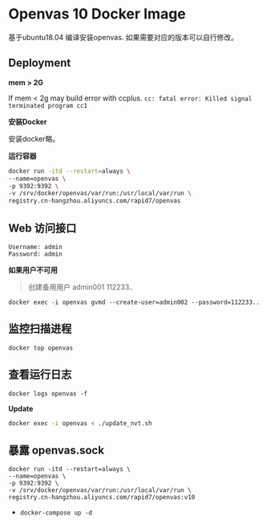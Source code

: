 # Openvas 10 Docker Image

基于ubuntu18.04 编译安装openvas. 如果需要对应的版本可以自行修改。

## Deployment

**mem > 2G**

If mem < 2g may build error with ccplus.
`cc: fatal error: Killed signal terminated program cc1`

**安装Docker**

安装docker略。

**运行容器**

```bash 
docker run -itd --restart=always \
--name=openvas \
-p 9392:9392 \
-v /srv/docker/openvas/var/run:/usr/local/var/run \
registry.cn-hangzhou.aliyuncs.com/rapid7/openvas
```

## Web 访问接口
```
Username: admin
Password: admin
```
**如果用户不可用**
> 创建备用用户 admin001 112233..
```
docker exec -i openvas gvmd --create-user=admin002 --password=112233..
```

## 监控扫描进程

```
docker top openvas
```

## 查看运行日志
```
docker logs openvas -f 
```


**Update**
```bash 
docker exec -i openvas < ./update_nvt.sh 

```

## 暴露 openvas.sock
```
docker run -itd --restart=always \
--name=openvas \
-p 9392:9392 \
-v /srv/docker/openvas/var/run:/usr/local/var/run \
registry.cn-hangzhou.aliyuncs.com/rapid7/openvas:v10
```
- `docker-compose up -d`

